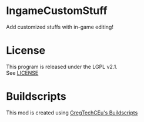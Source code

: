 # IngameCustomStuff

Add customized stuffs with in-game editing!  

# License

This program is released under the LGPL v2.1.  
See [LICENSE](/LICENSE)  

# Buildscripts

This mod is created using [GregTechCEu's Buildscripts](https://github.com/GregTechCEu/Buildscripts)  
